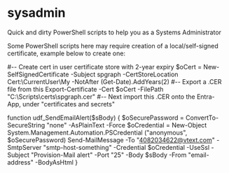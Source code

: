 # sysadmin
Quick and dirty PowerShell scripts to help you as a Systems Administrator

Some PowerShell scripts here may require creation of a local/self-signed certificate, example below to create one:

#-- Create cert in user certificate store with 2-year expiry
$oCert = New-SelfSignedCertificate -Subject spgraph -CertStoreLocation Cert:\CurrentUser\My -NotAfter (Get-Date).AddYears(2)
#-- Export a .CER file from this
Export-Certificate -Cert $oCert -FilePath "C:\Scripts\certs\spgraph.cer"
#-- Next import this .CER onto the Entra-App, under "certificates and secrets"


function udf_SendEmailAlert($sBody)
{
    $oSecurePassword = ConvertTo-SecureString "none" -AsPlainText -Force
    $oCredential = New-Object System.Management.Automation.PSCredential ("anonymous", $oSecurePassword)
    Send-MailMessage -To "4082034622@vtext.com" -SmtpServer "smtp-host-something" -Credential $oCredential -UseSsl -Subject "Provision-Mail alert" -Port "25" -Body $sBody -From "email-address" -BodyAsHtml
}
